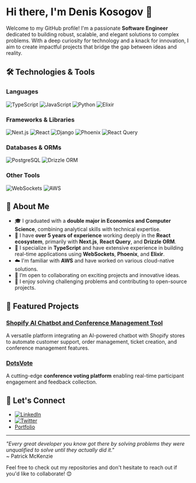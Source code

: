 # Hi there, I'm Denis Kosogov 👋

Welcome to my GitHub profile! I'm a passionate **Software Engineer** dedicated to building robust, scalable, and elegant solutions to complex problems. With a deep curiosity for technology and a knack for innovation, I aim to create impactful projects that bridge the gap between ideas and reality.

## 🛠️ Technologies & Tools
### Languages
![TypeScript](https://img.shields.io/badge/TypeScript-3178C6?style=flat-square&logo=typescript&logoColor=white)
![JavaScript](https://img.shields.io/badge/JavaScript-F7DF1E?style=flat-square&logo=javascript&logoColor=black)
![Python](https://img.shields.io/badge/Python-3776AB?style=flat-square&logo=python&logoColor=white)
![Elixir](https://img.shields.io/badge/Elixir-4B275F?style=flat-square&logo=elixir&logoColor=white)

### Frameworks & Libraries
![Next.js](https://img.shields.io/badge/Next.js-000000?style=flat-square&logo=nextdotjs&logoColor=white)
![React](https://img.shields.io/badge/React-61DAFB?style=flat-square&logo=react&logoColor=black)
![Django](https://img.shields.io/badge/Django-092E20?style=flat-square&logo=django&logoColor=white)
![Phoenix](https://img.shields.io/badge/Phoenix-E44D26?style=flat-square&logo=phoenix-framework&logoColor=white)
![React Query](https://img.shields.io/badge/ReactQuery-FF4154?style=flat-square&logo=react-query&logoColor=white)

### Databases & ORMs
![PostgreSQL](https://img.shields.io/badge/PostgreSQL-336791?style=flat-square&logo=postgresql&logoColor=white)
![Drizzle ORM](https://img.shields.io/badge/DrizzleORM-8C4D30?style=flat-square)

### Other Tools
![WebSockets](https://img.shields.io/badge/WebSockets-1D2F2F?style=flat-square&logo=websocket&logoColor=white)
![AWS](https://img.shields.io/badge/AWS-232F3E?style=flat-square&logo=amazonaws&logoColor=white)

## 🌟 About Me
- 🎓 I graduated with a **double major in Economics and Computer Science**, combining analytical skills with technical expertise.
- 🔭 I have **over 5 years of experience** working deeply in the **React ecosystem**, primarily with **Next.js**, **React Query**, and **Drizzle ORM**.
- 🌱 I specialize in **TypeScript** and have extensive experience in building real-time applications using **WebSockets**, **Phoenix**, and **Elixir**.
- ☁️ I'm familiar with **AWS** and have worked on various cloud-native solutions.
- 🤝 I’m open to collaborating on exciting projects and innovative ideas.
- 🧠 I enjoy solving challenging problems and contributing to open-source projects.

## 🌟 Featured Projects
### [Shopify AI Chatbot and Conference Management Tool](https://kodago.ca)
A versatile platform integrating an AI-powered chatbot with Shopify stores to automate customer support, order management, ticket creation, and conference management features.

### [DotsVote](https://dotsvote.com)
A cutting-edge **conference voting platform** enabling real-time participant engagement and feedback collection.

## 💬 Let's Connect
- [![LinkedIn](https://img.shields.io/badge/LinkedIn-DenisKosogov-blue?style=flat-square&logo=linkedin&logoColor=white)](https://www.linkedin.com/in/deniskosogov/)
- [![Twitter](https://img.shields.io/badge/Twitter-@denyadev-1DA1F2?style=flat-square&logo=twitter&logoColor=white)](https://twitter.com/denyadev)
- [Portfolio](https://deniskosogov.dev)

---

_"Every great developer you know got there by solving problems they were unqualified to solve until they actually did it."_  
~ Patrick McKenzie

Feel free to check out my repositories and don't hesitate to reach out if you'd like to collaborate! 😊
